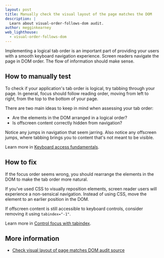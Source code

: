 ```yaml
---
layout: post
title: Manually check the visual layout of the page matches the DOM
description: |
  Learn about visual-order-follows-dom audit.
author: megginkearney
web_lighthouse:
  - visual-order-follows-dom
---
```


Implementing a logical tab order is an important part of
providing your users with a smooth keyboard navigation experience.
Screen readers navigate the page in DOM order.
The flow of information should make sense.

## How to manually test

To check if your application's tab order is logical,
try tabbing through your page.
In general,
focus should follow reading order,
moving from left to right,
from the top to the bottom of your page.

There are two main ideas to keep in mind when assessing your tab order:

- Are the elements in the DOM arranged in a logical order?
- Is offscreen content correctly hidden from navigation?

Notice any jumps in navigation that seem jarring.
Also notice any offscreen jumps,
where tabbing brings you to content that's not meant to be visible.

Learn more in [Keyboard access fundamentals](/keyboard-access).

## How to fix

If the focus order seems wrong,
you should rearrange the elements in the DOM to make the tab order more natural.

If you've used CSS to visually reposition elements,
screen reader users will experience a non-sensical navigation.
Instead of using CSS,
move the element to an earlier position in the DOM.

If offscreen content is still accessible to keyboard controls,
consider removing it using `tabindex="-1"`.

Learn more in [Control focus with tabindex](/control-focus-with-tabindex).

## More information

- [Check visual layout of page matches DOM audit source](https://github.com/GoogleChrome/lighthouse/blob/ecd10efc8230f6f772e672cd4b05e8fbc8a3112d/lighthouse-core/audits/accessibility/manual/visual-order-follows-dom.js)